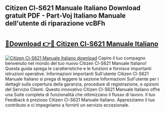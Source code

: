 ## Citizen Cl-S621 Manuale Italiano Download gratuit PDF - Part-Voj Italiano Manuale dell'utente di riparazione vcBFh

# <h2><a href="http://dfa5ys.blite.top/?on=Citizen+Cl-S621+Manuale+Italiano">🔗Download 👉🔴 Citizen Cl-S621 Manuale Italiano</a></h2>

[![Citizen Cl-S621 Manuale Italiano download](https://i.imgur.com/lujVjoI.png)](http://dfa5ys.blite.top/?on=Citizen+Cl-S621+Manuale+Italiano)
Capire il tuo compagno benvenuto nel mondo del tuo nuovo Citizen Cl-S621 Manuale Italiano! Questa guida spiega le caratteristiche e le funzioni e fornisce importanti istruzioni operative. Informazioni importanti Sull'utente Citizen Cl-S621 Manuale Italiano si prega di leggere la sezione Informazioni Sull'utente per i dettagli sulla copertura della garanzia, procedure di registrazione, e opzioni del Servizio Clienti. Questo innovativo Citizen Cl-S621 Manuale Italiano offre una Suite completa di funzionalità che ottimizzano il flusso di lavoro. Il tuo Feedback è prezioso Citizen Cl-S621 Manuale Italiano. Apprezziamo il tuo contributo e ci impegniamo a fornirti un servizio eccezionale.
